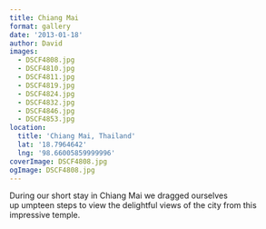 ```yaml
---
title: Chiang Mai
format: gallery
date: '2013-01-18'
author: David
images:
  - DSCF4808.jpg
  - DSCF4810.jpg
  - DSCF4811.jpg
  - DSCF4819.jpg
  - DSCF4824.jpg
  - DSCF4832.jpg
  - DSCF4846.jpg
  - DSCF4853.jpg
location:
  title: 'Chiang Mai, Thailand'
  lat: '18.7964642'
  lng: '98.66005859999996'
coverImage: DSCF4808.jpg
ogImage: DSCF4808.jpg
---
```

During our short stay in Chiang Mai we dragged ourselves up umpteen steps to view the delightful views of the city from this impressive temple.
